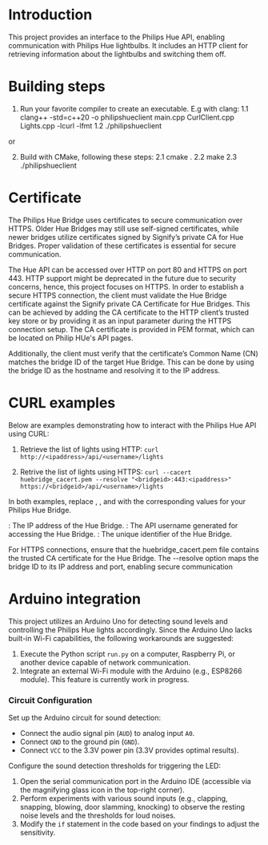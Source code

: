 # Introduction
This project provides an interface to the Philips Hue API, enabling communication with Philips Hue lightbulbs. It includes an HTTP client for retrieving information about the lightbulbs and switching them off.

# Building steps
1. Run your favorite compiler to create an executable. E.g with clang:
   1.1 clang++ -std=c++20 -o philipshueclient main.cpp CurlClient.cpp Lights.cpp -lcurl -lfmt
   1.2 ./philipshueclient

or

2. Build with CMake, following these steps:
   2.1 cmake .
   2.2 make
   2.3 ./philipshueclient


# Certificate
The Philips Hue Bridge uses certificates to secure communication over HTTPS. Older Hue Bridges may still use self-signed certificates, while newer bridges utilize certificates signed by Signify’s private CA for Hue Bridges. Proper validation of these certificates is essential for secure communication.

The Hue API can be accessed over HTTP on port 80 and HTTPS on port 443. HTTP support might be deprecated in the future due to security concerns, hence, this project focuses on HTTPS. In order to establish a secure HTTPS connection, the client must validate the Hue Bridge certificate against the Signify private CA Certificate for Hue Bridges. This can be achieved by adding the CA certificate to the HTTP client’s trusted key store or by providing it as an input parameter during the HTTPS connection setup. The CA certificate is provided in PEM format, which can be located on Philip HUe's API pages.

Additionally, the client must verify that the certificate’s Common Name (CN) matches the bridge ID of the target Hue Bridge. This can be done by using the bridge ID as the hostname and resolving it to the IP address.

# CURL examples
Below are examples demonstrating how to interact with the Philips Hue API using CURL:

1. Retrieve the list of lights using HTTP:
`curl http://<ipaddress>/api/<username>/lights`

2. Retrive the list of lights using HTTPS:
`curl --cacert huebridge_cacert.pem --resolve "<bridgeid>:443:<ipaddress>" https://<bridgeid>/api/<username>/lights`

In both examples, replace <ipaddress>, <username>, and <bridgeid> with the corresponding values for your Philips Hue Bridge.

<ipaddress>: The IP address of the Hue Bridge.
<username>: The API username generated for accessing the Hue Bridge.
<bridgeid>: The unique identifier of the Hue Bridge.

For HTTPS connections, ensure that the huebridge_cacert.pem file contains the trusted CA certificate for the Hue Bridge. The --resolve option maps the bridge ID to its IP address and port, enabling secure communication

# Arduino integration
This project utilizes an Arduino Uno for detecting sound levels and controlling the Philips Hue lights accordingly. Since the Arduino Uno lacks built-in Wi-Fi capabilities, the following workarounds are suggested:

1. Execute the Python script `run.py` on a computer, Raspberry Pi, or another device capable of network communication.
2. Integrate an external Wi-Fi module with the Arduino (e.g., ESP8266 module). This feature is currently work in progress.


### Circuit Configuration
Set up the Arduino circuit for sound detection:

  - Connect the audio signal pin (`AUD`) to analog input `A0`.
  - Connect `GND` to the ground pin (`GND`).
  - Connect `VCC` to the 3.3V power pin (3.3V provides optimal results).


Configure the sound detection thresholds for triggering the LED:

1. Open the serial communication port in the Arduino IDE (accessible via the magnifying glass icon in the top-right corner).
2. Perform experiments with various sound inputs (e.g., clapping, snapping, blowing, door slamming, knocking) to observe the resting noise levels and the thresholds for loud noises.
3. Modify the `if` statement in the code based on your findings to adjust the sensitivity.
